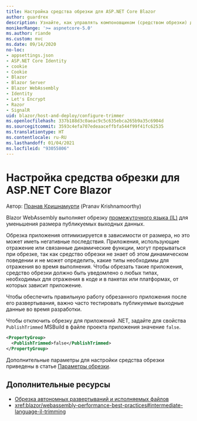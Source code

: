 ```yaml
---
title: Настройка средства обрезки для ASP.NET Core Blazor
author: guardrex
description: Узнайте, как управлять компоновщиком (средством обрезки) для промежуточного языка (IL) при сборке приложения Blazor.
monikerRange: '>= aspnetcore-5.0'
ms.author: riande
ms.custom: mvc
ms.date: 09/14/2020
no-loc:
- appsettings.json
- ASP.NET Core Identity
- cookie
- Cookie
- Blazor
- Blazor Server
- Blazor WebAssembly
- Identity
- Let's Encrypt
- Razor
- SignalR
uid: blazor/host-and-deploy/configure-trimmer
ms.openlocfilehash: 337b188d3c0aeac9c5c635ebca265b9a35c6904d
ms.sourcegitcommit: 3593c4efa707edeaaceffbfa544f99f41fc62535
ms.translationtype: HT
ms.contentlocale: ru-RU
ms.lasthandoff: 01/04/2021
ms.locfileid: "93055806"
---
```

# <a name="configure-the-trimmer-for-aspnet-core-no-locblazor"></a>Настройка средства обрезки для ASP.NET Core Blazor

Автор: [Пранав Кришнамурти](https://github.com/pranavkm) (Pranav Krishnamoorthy)

Blazor WebAssembly выполняет обрезку [промежуточного языка (IL)](/dotnet/standard/managed-code#intermediate-language--execution) для уменьшения размера публикуемых выходных данных.

Обрезка приложения оптимизируется в зависимости от размера, но это может иметь негативные последствия. Приложения, использующие отражение или связанные динамические функции, могут прерываться при обрезке, так как средство обрезки не знает об этом динамическом поведении и не может определить, какие типы необходимы для отражения во время выполнения. Чтобы обрезать такие приложения, средство обрезки должно быть уведомлено о любых типах, необходимых для отражения в коде и в пакетах или платформах, от которых зависит приложение.

Чтобы обеспечить правильную работу обрезанного приложения после его развертывания, важно часто тестировать публикуемые выходные данные во время разработки.

Чтобы отключить обрезку для приложений .NET, задайте для свойства `PublishTrimmed` MSBuild в файле проекта приложения значение `false`.

```xml
<PropertyGroup>
  <PublishTrimmed>false</PublishTrimmed>
</PropertyGroup>
```
Дополнительные параметры для настройки средства обрезки приведены в статье [Параметры обрезки](/dotnet/core/deploying/trimming-options).

## <a name="additional-resources"></a>Дополнительные ресурсы

* [Обрезка автономных развертываний и исполняемых файлов](/dotnet/core/deploying/trim-self-contained)
* <xref:blazor/webassembly-performance-best-practices#intermediate-language-il-trimming>
